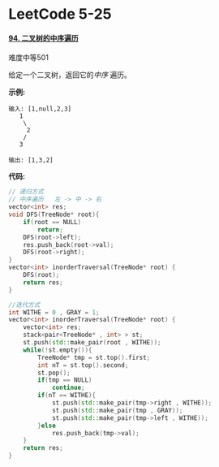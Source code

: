 # LeetCode 5-25

#### [94. 二叉树的中序遍历](https://leetcode-cn.com/problems/binary-tree-inorder-traversal/)

难度中等501

给定一个二叉树，返回它的*中序* 遍历。

**示例:**

```
输入: [1,null,2,3]
   1
    \
     2
    /
   3

输出: [1,3,2]
```

**代码:**

~~~c++
// 递归方式
// 中序遍历   左 -> 中 -> 右
vector<int> res;
void DFS(TreeNode* root){
    if(root == NULL)
        return;
    DFS(root->left);
    res.push_back(root->val);
    DFS(root->right);
}
vector<int> inorderTraversal(TreeNode* root) {
    DFS(root);
    return res;
}
~~~

~~~c++
//迭代方式
int WITHE = 0 , GRAY = 1;
vector<int> inorderTraversal(TreeNode* root) {
    vector<int> res;
    stack<pair<TreeNode* , int> > st;
    st.push(std::make_pair(root , WITHE));
    while(!st.empty()){
        TreeNode* tmp = st.top().first;
        int nT = st.top().second;
        st.pop();
        if(tmp == NULL)
            continue;
        if(nT == WITHE){
            st.push(std::make_pair(tmp->right , WITHE));
            st.push(std::make_pair(tmp , GRAY));
            st.push(std::make_pair(tmp->left , WITHE));
        }else
            res.push_back(tmp->val);
    }
    return res;
}
~~~

